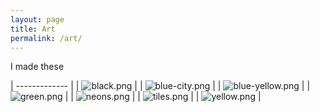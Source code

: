 ```yaml
---
layout: page
title: Art
permalink: /art/
---
```


I made these

| ------------- |
| ![black.png](/assets/expressions/black.png) |
| ![blue-city.png](/assets/expressions/blue-city.png) |
| ![blue-yellow.png](/assets/expressions/blue-yellow.png) |
| ![green.png](/assets/expressions/green.png) |
| ![neons.png](/assets/expressions/neons.png) |
| ![tiles.png](/assets/expressions/tiles.png) |
| ![yellow.png](/assets/expressions/yellow.png) |
